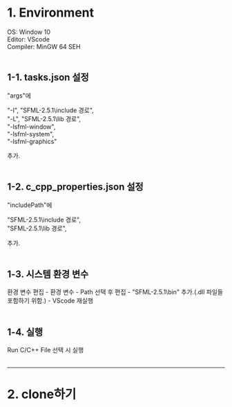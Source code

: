 # 1. Environment

OS: Window 10<br>
Editor: VScode<br>
Compiler: MinGW 64 SEH<br>
<br>

## 1-1. tasks.json 설정

"args"에

"-I", "SFML-2.5.1\include 경로",<br>
"-L", "SFML-2.5.1\lib 경로",<br>
"-lsfml-window",<br>
"-lsfml-system",<br>
"-lsfml-graphics"<br>

추가.<br>
<br>

## 1-2. c_cpp_properties.json 설정

"includePath"에

"SFML-2.5.1\include 경로",<br>
"SFML-2.5.1\lib 경로",<br>

추가.<br>
<br>

## 1-3. 시스템 환경 변수

환경 변수 편집 - 환경 변수 - Path 선택 후 편집 - "SFML-2.5.1\bin" 추가.(.dll 파일들 포함하기 위함.) - VScode 재실행<br>
<br>

## 1-4. 실행

Run C/C++ File 선택 시 실행<br>
<br>
<hr>

# 2. clone하기

```linux
```